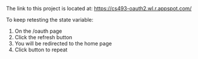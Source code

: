 The link to this project is located at: https://cs493-oauth2.wl.r.appspot.com/     
        
To keep retesting the state variable:       
1. On the /oauth page     
2. Click the refresh button      
3. You will be redirected to the home page   
4. Click button to repeat        